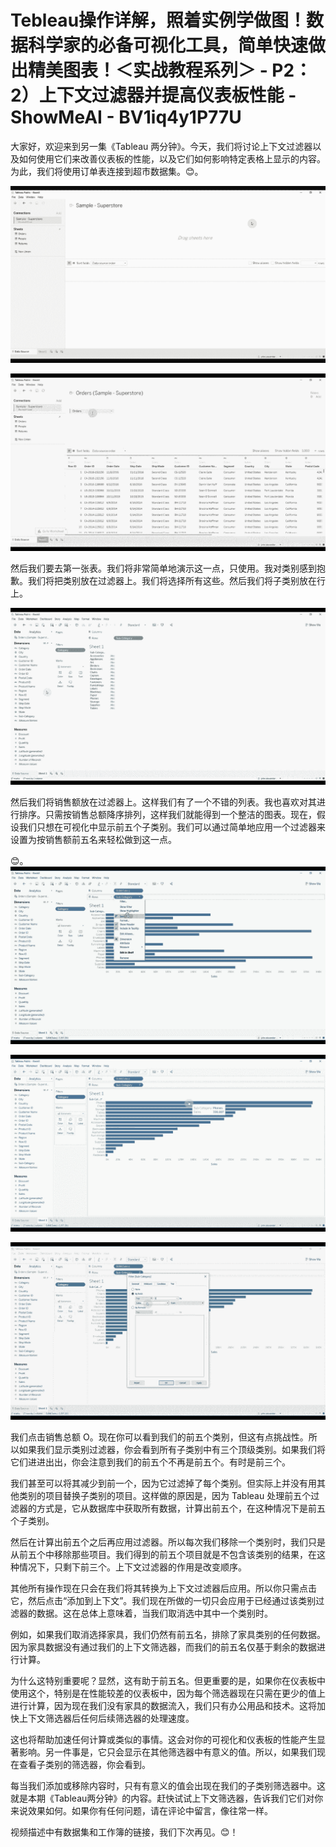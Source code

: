 # Tebleau操作详解，照着实例学做图！数据科学家的必备可视化工具，简单快速做出精美图表！＜实战教程系列＞ - P2：2）上下文过滤器并提高仪表板性能 - ShowMeAI - BV1iq4y1P77U

大家好，欢迎来到另一集《Tableau 两分钟》。今天，我们将讨论上下文过滤器以及如何使用它们来改善仪表板的性能，以及它们如何影响特定表格上显示的内容。为此，我们将使用订单表连接到超市数据集。😊。

![](img/54cf097445843aea9943c80d251cb297_1.png)

![](img/54cf097445843aea9943c80d251cb297_2.png)

然后我们要去第一张表。我们将非常简单地演示这一点，只使用。我对类别感到抱歉。我们将把类别放在过滤器上。我们将选择所有这些。然后我们将子类别放在行上。 

![](img/54cf097445843aea9943c80d251cb297_4.png)

然后我们将销售额放在过滤器上。这样我们有了一个不错的列表。我也喜欢对其进行排序。只需按销售总额降序排列，这样我们就能得到一个整洁的图表。现在，假设我们只想在可视化中显示前五个子类别。我们可以通过简单地应用一个过滤器来设置为按销售额前五名来轻松做到这一点。 

😊。![](img/54cf097445843aea9943c80d251cb297_6.png)

![](img/54cf097445843aea9943c80d251cb297_7.png)

![](img/54cf097445843aea9943c80d251cb297_8.png)

我们点击销售总额 O。现在你可以看到我们的前五个类别，但这有点挑战性。所以如果我们显示类别过滤器，你会看到所有子类别中有三个顶级类别。如果我们将它们进进出出，你会注意到我们的前五个不再是前五个。有时是前三个。 

我们甚至可以将其减少到前一个，因为它过滤掉了每个类别。但实际上并没有用其他类别的项目替换子类别的项目。这样做的原因是，因为 Tableau 处理前五个过滤器的方式是，它从数据库中获取所有数据，计算出前五个，在这种情况下是前五个子类别。 

然后在计算出前五个之后再应用过滤器。所以每次我们移除一个类别时，我们只是从前五个中移除那些项目。我们得到的前五个项目就是不包含该类别的结果，在这种情况下，只剩下前三个。上下文过滤器的作用是改变顺序。 

其他所有操作现在只会在我们将其转换为上下文过滤器后应用。所以你只需点击它，然后点击“添加到上下文”。我们现在所做的一切只会应用于已经通过该类别过滤器的数据。这在总体上意味着，当我们取消选中其中一个类别时。 

例如，如果我们取消选择家具，我们仍然有前五名，排除了家具类别的任何数据。因为家具数据没有通过我们的上下文筛选器，而我们的前五名仅基于剩余的数据进行计算。

为什么这特别重要呢？显然，这有助于前五名。但更重要的是，如果你在仪表板中使用这个，特别是在性能较差的仪表板中，因为每个筛选器现在只需在更少的值上进行计算，因为现在我们没有家具的数据流入，我们只有办公用品和技术。这将加快上下文筛选器后任何后续筛选器的处理速度。

这也将帮助加速任何计算或类似的事情。这会对你的可视化和仪表板的性能产生显著影响。另一件事是，它只会显示在其他筛选器中有意义的值。所以，如果我们现在查看子类别的筛选器，你会看到。

每当我们添加或移除内容时，只有有意义的值会出现在我们的子类别筛选器中。这就是本期《Tableau两分钟》的内容。赶快试试上下文筛选器，告诉我们它们对你来说效果如何。如果你有任何问题，请在评论中留言，像往常一样。

视频描述中有数据集和工作簿的链接，我们下次再见。😊！[](img/54cf097445843aea9943c80d251cb297_10.png)
